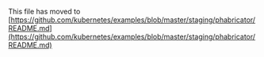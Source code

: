 This file has moved to [https://github.com/kubernetes/examples/blob/master/staging/phabricator/README.md](https://github.com/kubernetes/examples/blob/master/staging/phabricator/README.md)
